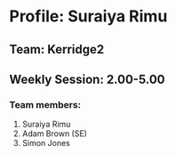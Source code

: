 # Profile: Suraiya Rimu

## Team: Kerridge2

## Weekly Session: 2.00-5.00

### Team members:
1. Suraiya Rimu
2. Adam Brown (SE)
3. Simon Jones
